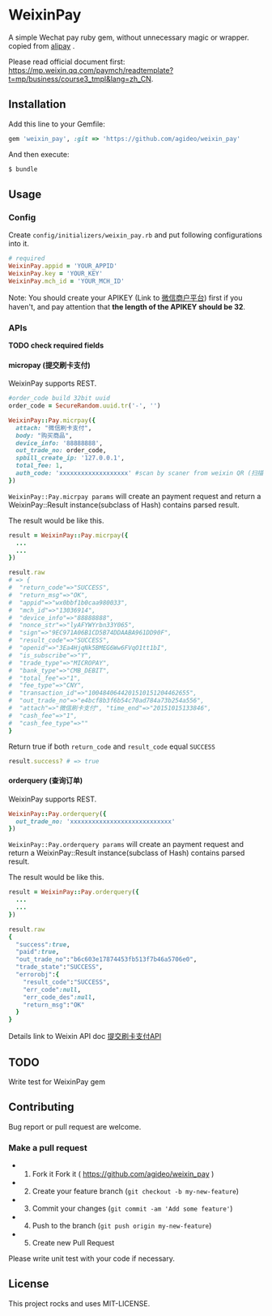 # WeixinPay

A simple Wechat pay ruby gem, without unnecessary magic or wrapper.
copied from [alipay](https://github.com/chloerei/alipay) .

Please read official document first: <https://mp.weixin.qq.com/paymch/readtemplate?t=mp/business/course3_tmpl&lang=zh_CN>.

## Installation

Add this line to your Gemfile:

```ruby
gem 'weixin_pay', :git => 'https://github.com/agideo/weixin_pay'
```

And then execute:

```sh
$ bundle
```

## Usage

### Config

Create `config/initializers/weixin_pay.rb` and put following configurations into it.

```ruby
# required
WeixinPay.appid = 'YOUR_APPID'
WeixinPay.key = 'YOUR_KEY'
WeixinPay.mch_id = 'YOUR_MCH_ID'
```

Note: You should create your APIKEY (Link to [微信商户平台](https://pay.weixin.qq.com/index.php/home/login)) first if you haven't, and pay attention that **the length of the APIKEY should be 32**.

### APIs

**TODO check required fields**

#### micropay (提交刷卡支付)

WeixinPay supports REST.

```ruby
#order_code build 32bit uuid
order_code = SecureRandom.uuid.tr('-', '')

WeixinPay::Pay.micrpay({
  attach: "微信刷卡支付",
  body: "购买商品",
  device_info: '88888888',
  out_trade_no: order_code,
  spbill_create_ip: '127.0.0.1',
  total_fee: 1,
  auth_code: 'xxxxxxxxxxxxxxxxxxx' #scan by scaner from weixin QR (扫描枪扫描微信二维码所获得)
})
```

`WeixinPay::Pay.micrpay params` will create an payment request and return a WeixinPay::Result instance(subclass of Hash) contains parsed result.

The result would be like this.

```ruby
result = WeixinPay::Pay.micrpay({
  ...
  ...
})

result.raw
# => {
#  "return_code"=>"SUCCESS",
#  "return_msg"=>"OK",
#  "appid"=>"wx0bbf1b0caa980033",
#  "mch_id"=>"13036914",
#  "device_info"=>"88888888",
#  "nonce_str"=>"lyAFYWYrbn33Y065",
#  "sign"=>"9EC971A06B1CD5B74DDAABA961DD90F",
#  "result_code"=>"SUCCESS",
#  "openid"=>"3Ea4HjqNk5BMEG6Ww6FVqO1tt1bI",
#  "is_subscribe"=>"Y",
#  "trade_type"=>"MICROPAY",
#  "bank_type"=>"CMB_DEBIT",
#  "total_fee"=>"1",
#  "fee_type"=>"CNY",
#  "transaction_id"=>"1004840644201510151204462655",
#  "out_trade_no"=>"e4bcf8b3f6b54c70ad784a73b254a556",
#  "attach"=>"微信刷卡支付", "time_end"=>"20151015133846",
#  "cash_fee"=>"1",
#  "cash_fee_type"=>""
}
```

Return true if both `return_code` and `result_code` equal `SUCCESS`

```ruby
result.success? # => true
```

#### orderquery (查询订单)

WeixinPay supports REST.

```ruby
WeixinPay::Pay.orderquery({
  out_trade_no: 'xxxxxxxxxxxxxxxxxxxxxxxxxxxx'
})
```

`WeixinPay::Pay.orderquery params` will create an payment request and return a WeixinPay::Result instance(subclass of Hash) contains parsed result.

The result would be like this.

```ruby
result = WeixinPay::Pay.orderquery({
  ...
  ...
})

result.raw
{
  "success":true,
  "paid":true,
  "out_trade_no":"b6c603e17874453fb513f7b46a5706e0",
  "trade_state":"SUCCESS",
  "errorobj":{
    "result_code":"SUCCESS",
    "err_code":null,
    "err_code_des":null,
    "return_msg":"OK"
  }
}
```

Details link to Weixin API doc [提交刷卡支付API](https://pay.weixin.qq.com/wiki/doc/api/micropay.php?chapter=9_10&index=1)

## TODO

Write test for WeixinPay gem

## Contributing

Bug report or pull request are welcome.

### Make a pull request

- 1. Fork it Fork it ( https://github.com/agideo/weixin_pay )
- 2. Create your feature branch (`git checkout -b my-new-feature`)
- 3. Commit your changes (`git commit -am 'Add some feature'`)
- 4. Push to the branch (`git push origin my-new-feature`)
- 5. Create new Pull Request

Please write unit test with your code if necessary.

## License

This project rocks and uses MIT-LICENSE.